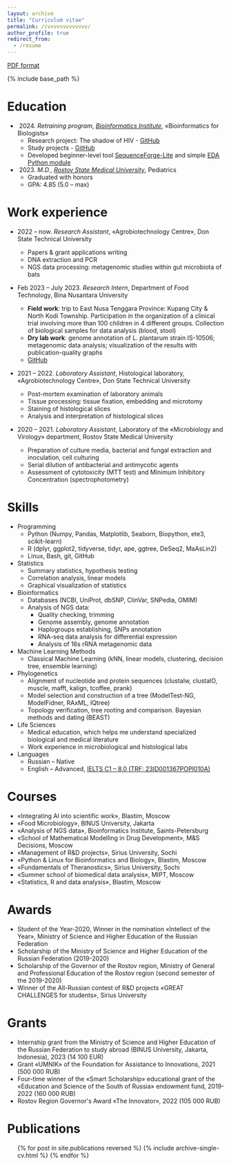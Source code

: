 ```yaml
---
layout: archive
title: "Curriculum vitae"
permalink: /cvvvvvvvvvvvvv/
author_profile: true
redirect_from:
  - /resume
---
```


[PDF format](http://iliapopov17.github.io/files/Ilia_Popov_CV.pdf)

{% include base_path %}

Education
======
* &nbsp;2024. _Retraining program_, [_Bioinformatics Institute_](https://bioinf.me/en), «Bioinformatics for Biologists»
  * Research project: The shadow of HIV - [GitHub](https://github.com/iliapopov17/The-shadow-of-HIV)
  * Study projects - [GitHub](https://github.com/iliapopov17/BI-Workshop-miniProjects)
  * Developed beginner-level tool [SequenceForge-Lite](https://github.com/iliapopov17/SequenceForge-Lite) and simple [EDA Python module](https://github.com/iliapopov17/MyAwesomeEDA)
* &nbsp;2023. _M.D._, [_Rostov State Medical University_](https://rostgmu.net/), Pediatrics
  * Graduated with honors
  * GPA: 4.85 (5.0 – max)

Work experience
======
* 2022 – now. _Research Assistant_, «Agrobiotechnology Centre», Don State Technical University
  * Papers & grant applications writing
  * DNA extraction and PCR
  * NGS data processing: metagenomic studies within gut microbiota of bats

* Feb 2023 – July 2023. _Research Intern_, Department of Food Technology, Bina Nusantara University
  * **Field work**: trip to East Nusa Tenggara Province: Kupang City & North Kodi Township. Participation in the organization of a clinical trial involving more than 100 children in 4 different groups. Collection of biological samples for data analysis (blood, stool)
  * **Dry lab work**: genome annotation of L. plantarum strain IS-10506; metagenomic data analysis; visualization of the results with publication-quality graphs
  * [GitHub](https://github.com/iliapopov17/PNMIM)

* 2021 – 2022. _Laboratory Assistant_, Histological laboratory, «Agrobiotechnology Centre», Don State Technical University
  * Post-mortem examination of laboratory animals
  * Tissue processing: tissue fixation, embedding and microtomy
  * Staining of histological slices
  * Analysis and interpretation of histological slices

* 2020 – 2021. _Laboratory Assistant_, Laboratory of the «Microbiology and Virology» department, Rostov State Medical University
  * Preparation of culture media, bacterial and fungal extraction and inoculation, cell culturing
  * Serial dilution of antibacterial and antimycotic agents
  * Assessment of cytotoxicity (MTT test) and Minimum Inhibitory Concentration (spectrophotometry)

  
Skills
======
* Programming
  * Python (Numpy, Pandas, Matplotlib, Seaborn, Biopython, ete3, scikit-learn)
  * R (dplyr, ggplot2, tidyverse, tidyr, ape, ggtree, DeSeq2, MaAsLin2)
  * Linux, Bash, git, GitHub
* Statistics
  * Summary statistics, hypothesis testing
  * Correlation analysis, linear models
  * Graphical visualization of statistics
* Bioinformatics
  * Databases (NCBI, UniProt, dbSNP, ClinVar, SNPedia, OMIM)
  * Analysis of NGS data:
    * Quality checking, trimming
    * Genome assembly, genome annotation
    * Haplogroups establishing, SNPs annotation
    * RNA-seq data analysis for differential expression
    * Analysis of 16s rRNA metagenomic data
* Machine Learning Methods
  * Classical Machine Learning (kNN, linear models, clustering, decision tree, ensemble learning)
* Phylogenetics
  * Alignment of nucleotide and protein sequences (clustalw, clustalO, muscle, mafft, kalign, tcoffee, prank)
  * Model selection and construction of a tree (ModelTest-NG, ModelFidner, RAxML, IQtree)
  * Topology verification, tree rooting and comparison. Bayesian methods and dating (BEAST)
* Life Sciences
  * Medical education, which helps me understand specialized biological and medical literature
  * Work experience in microbiological and histological labs
* Languages
  * Russian – Native
  * English – Advanced, [IELTS C1 – 8.0 (TRF: 23ID001367POPI010A)](http://iliapopov17.github.io/files/IELTS.pdf)

Courses
======
* «Integrating AI into scientific work», Blastim, Moscow
*	«Food Microbiology», BINUS University, Jakarta
*	«Analysis of NGS data», Bioinformatics Institute, Saints-Petersburg
*	«School of Mathematical Modelling in Drug Development», M&S Decisions, Moscow
*	«Management of R&D projects», Sirius University, Sochi
*	«Python & Linux for Bioinformatics and Biology», Blastim, Moscow
*	«Fundamentals of Theranostics», Sirius University, Sochi
*	«Summer school of biomedical data analysis», MIPT, Moscow
*	«Statistics, R and data analysis», Blastim, Moscow

Awards
======
*	Student of the Year-2020, Winner in the nomination «Intellect of the Year», Ministry of Science and Higher Education of the Russian Federation
*	Scholarship of the Ministry of Science and Higher Education of the Russian Federation (2019-2020)
*	Scholarship of the Governor of the Rostov region, Ministry of General and Professional Education of the Rostov region (second semester of the 2019-2020)
*	Winner of the All-Russian contest of R&D projects «GREAT CHALLENGES for students», Sirius University

Grants
======
*	Internship grant from the Ministry of Science and Higher Education of the Russian Federation to study abroad (BINUS University, Jakarta, Indonesia), 2023 (14 100 EUR)
*	Grant «UMNIK» of the Foundation for Assistance to Innovations, 2021 (500 000 RUB)
*	Four-time winner of the «Smart Scholarship» educational grant of the «Education and Science of the South of Russia» endowment fund, 2019-2022 (160 000 RUB)
*	Rostov Region Governor's Award «The Innovator», 2022 (105 000 RUB)


Publications
======
  <ul>{% for post in site.publications reversed %}
    {% include archive-single-cv.html %}
  {% endfor %}</ul>
  
